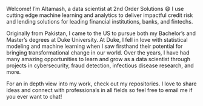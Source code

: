 Welcome! I’m Altamash, a data scientist at 2nd Order Solutions :smile: 
I use cutting edge machine learning and analytics to deliver impactful
credit risk and lending solutions for leading financial institutions, banks, and fintechs.

Originally from Pakistan, I came to the US to pursue both my Bachelor’s and Master’s
degrees at Duke University. At Duke, I fell in love with statistical modeling and
machine learning when I saw firsthand their potential for bringing transformational
change in our world. Over the years, I have had many amazing opportunities to learn
and grow as a data scientist through projects in cybersecurity, fraud detection, infectious
disease research, and more.

For an in depth view into my work, check out my repositories.
I love to share ideas and connect with professionals in all fields so feel free to email me 
if you ever want to chat!
